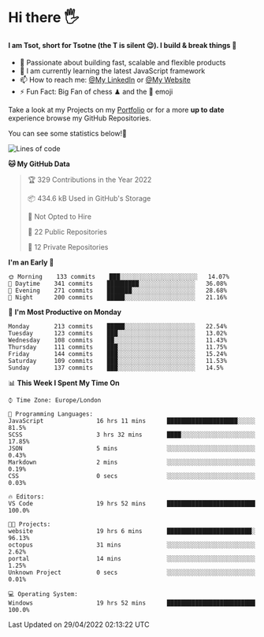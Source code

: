 # Hi there :raised_hand_with_fingers_splayed:
#### I am Tsot, short for Tsotne (the T is silent :wink:). I build & break things :space_invader:
- :telescope: Passionate about building fast, scalable and flexible products
- :seedling: I am currently learning the latest JavaScript framework 
- :mailbox: How to reach me: [@My LinkedIn](https://www.linkedin.com/in/tsotne-gvadzabia/) or [@My Website](https://tsotne.co.uk/contact)
- :zap: Fun Fact: Big Fan of chess ♟ and the 👾 emoji

Take a look at my Projects on my [Portfolio](https://tsotne.co.uk/) or for a more **up to date** experience browse my GitHub Repositories.

You can see some statistics below!:space_invader:
<!--START_SECTION:waka-->
![Lines of code](https://img.shields.io/badge/From%20Hello%20World%20I%27ve%20Written-2%20Million%20lines%20of%20code-blue)

**🐱 My GitHub Data** 

> 🏆 329 Contributions in the Year 2022
 > 
> 📦 434.6 kB Used in GitHub's Storage 
 > 
> 🚫 Not Opted to Hire
 > 
> 📜 22 Public Repositories 
 > 
> 🔑 12 Private Repositories  
 > 
**I'm an Early 🐤** 

```text
🌞 Morning    133 commits    ███░░░░░░░░░░░░░░░░░░░░░░   14.07% 
🌆 Daytime    341 commits    █████████░░░░░░░░░░░░░░░░   36.08% 
🌃 Evening    271 commits    ███████░░░░░░░░░░░░░░░░░░   28.68% 
🌙 Night      200 commits    █████░░░░░░░░░░░░░░░░░░░░   21.16%

```
📅 **I'm Most Productive on Monday** 

```text
Monday       213 commits    █████░░░░░░░░░░░░░░░░░░░░   22.54% 
Tuesday      123 commits    ███░░░░░░░░░░░░░░░░░░░░░░   13.02% 
Wednesday    108 commits    ██░░░░░░░░░░░░░░░░░░░░░░░   11.43% 
Thursday     111 commits    ███░░░░░░░░░░░░░░░░░░░░░░   11.75% 
Friday       144 commits    ███░░░░░░░░░░░░░░░░░░░░░░   15.24% 
Saturday     109 commits    ███░░░░░░░░░░░░░░░░░░░░░░   11.53% 
Sunday       137 commits    ███░░░░░░░░░░░░░░░░░░░░░░   14.5%

```


📊 **This Week I Spent My Time On** 

```text
⌚︎ Time Zone: Europe/London

💬 Programming Languages: 
JavaScript               16 hrs 11 mins      ████████████████████░░░░░   81.5% 
SCSS                     3 hrs 32 mins       ████░░░░░░░░░░░░░░░░░░░░░   17.85% 
JSON                     5 mins              ░░░░░░░░░░░░░░░░░░░░░░░░░   0.43% 
Markdown                 2 mins              ░░░░░░░░░░░░░░░░░░░░░░░░░   0.19% 
CSS                      0 secs              ░░░░░░░░░░░░░░░░░░░░░░░░░   0.03%

🔥 Editors: 
VS Code                  19 hrs 52 mins      █████████████████████████   100.0%

🐱‍💻 Projects: 
website                  19 hrs 6 mins       ████████████████████████░   96.13% 
octopus                  31 mins             ░░░░░░░░░░░░░░░░░░░░░░░░░   2.62% 
portal                   14 mins             ░░░░░░░░░░░░░░░░░░░░░░░░░   1.25% 
Unknown Project          0 secs              ░░░░░░░░░░░░░░░░░░░░░░░░░   0.01%

💻 Operating System: 
Windows                  19 hrs 52 mins      █████████████████████████   100.0%

```


 Last Updated on 29/04/2022 02:13:22 UTC
<!--END_SECTION:waka-->

